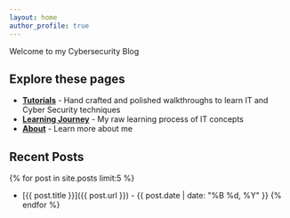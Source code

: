 ```yaml
---
layout: home
author_profile: true
---
```


Welcome to my Cybersecurity Blog


## Explore these pages
- **[Tutorials](/tutorials/)** - Hand crafted and polished walkthroughs to learn IT and Cyber Security techniques
- **[Learning Journey](/learning-journey/)** - My raw learning process of IT concepts
- **[About](/about/)** - Learn more about me

## Recent Posts
{% for post in site.posts limit:5 %}
- [{{ post.title }}]({{ post.url }}) - {{ post.date | date: "%B %d, %Y" }}
{% endfor %}